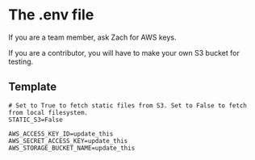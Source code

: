 # The .env file
If you are a team member, ask Zach for AWS keys.

If you are a contributor, you will have to make your own S3 bucket for testing.

## Template
```env
# Set to True to fetch static files from S3. Set to False to fetch from local filesystem.
STATIC_S3=False

AWS_ACCESS_KEY_ID=update_this
AWS_SECRET_ACCESS_KEY=update_this
AWS_STORAGE_BUCKET_NAME=update_this
```
